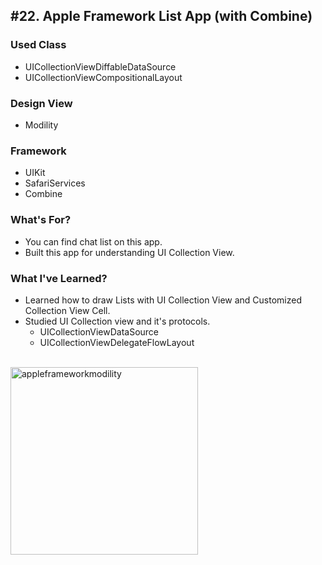 ## #22. Apple Framework List App (with Combine)
### Used Class
- UICollectionViewDiffableDataSource
- UICollectionViewCompositionalLayout

### Design View
- Modility

### Framework
- UIKit
- SafariServices
- Combine

### What's For?
- You can find chat list on this app.
- Built this app for understanding UI Collection View.

### What I've Learned?
- Learned how to draw Lists with UI Collection View and Customized Collection View Cell.
- Studied UI Collection view and it's protocols.
  - UICollectionViewDataSource
  - UICollectionViewDelegateFlowLayout
<br><br>
<img width="300" alt="appleframeworkmodility" src="https://user-images.githubusercontent.com/16066576/195789537-1a67b935-aeb2-4c9d-ba2c-58b37883b780.gif">
